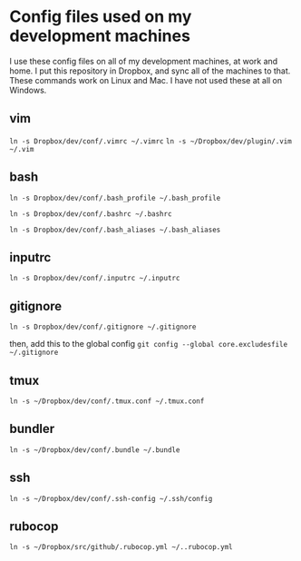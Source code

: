 # Config files used on my development machines

I use these config files on all of my development machines, at work and home. I put this repository in Dropbox, and sync all of the machines to that. These commands work on Linux and Mac. I have not used these at all on Windows.

## vim

`ln -s Dropbox/dev/conf/.vimrc ~/.vimrc`
`ln -s ~/Dropbox/dev/plugin/.vim ~/.vim`

## bash

`ln -s Dropbox/dev/conf/.bash_profile ~/.bash_profile`

`ln -s Dropbox/dev/conf/.bashrc ~/.bashrc`

`ln -s Dropbox/dev/conf/.bash_aliases ~/.bash_aliases`

## inputrc

`ln -s Dropbox/dev/conf/.inputrc ~/.inputrc`

## gitignore

`ln -s Dropbox/dev/conf/.gitignore ~/.gitignore`

then, add this to the global config
`git config --global core.excludesfile ~/.gitignore`

## tmux

`ln -s ~/Dropbox/dev/conf/.tmux.conf ~/.tmux.conf`

## bundler

`ln -s ~/Dropbox/dev/conf/.bundle ~/.bundle`

## ssh

`ln -s ~/Dropbox/dev/conf/.ssh-config ~/.ssh/config`

## rubocop

`ln -s ~/Dropbox/src/github/.rubocop.yml ~/..rubocop.yml`
